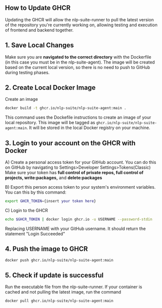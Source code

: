 ## How to Update GHCR ##
Updating the GHCR will allow the nlp-suite-runner to pull the latest version of the repository you're currently working on, allowing testing and execution of frontend and backend together.

## 1. Save Local Changes ##
Make sure you are **navigated to the correct directory** with the Dockerfile (in this case you must be in the nlp-suite-agent). The image will be created based on the current local version, so there is no need to push to GitHub during testing phases.

## 2. Create Local Docker Image ##
Create an image
```bash
docker build -t ghcr.io/nlp-suite/nlp-suite-agent:main .
```
This command uses the Dockefile instructions to create an image of your local repository. This image will be tagged as `ghcr.io/nlp-suite/nlp-suite-agent:main`. It will be stored in the local Docker registry on your machine.

## 3. Login to your account on the GHCR with Docker ##
A) Create a personal access token for your GitHub account. You can do this on GitHub by navigating to Settings>Developer Settings>Tokens(Classic)
Make sure your token has **full control of private repos, full control of projects, write:packages,** and **delete:packages**

B) Export this person access token to your system's environment variables. You can this by this command:
```bash
export GHCR_TOKEN={insert your token here}
```
C) Login to the GHCR
```bash
echo $GHCR_TOKEN | docker login ghcr.io -u USERNAME --password-stdin
```
Replacing USERNAME with your GitHub username. It should return the statement "Login Succeeded"

## 4. Push the image to GHCR
```bash
docker push ghcr.io/nlp-suite/nlp-suite-agent:main
```
## 5. Check if update is successful
Run the executable file from the nlp-suite-runner. If your container is cached and not pulling the latest image, run the command
```bash
docker pull ghcr.io/nlp-suite/nlp-suite-agent:main
```
